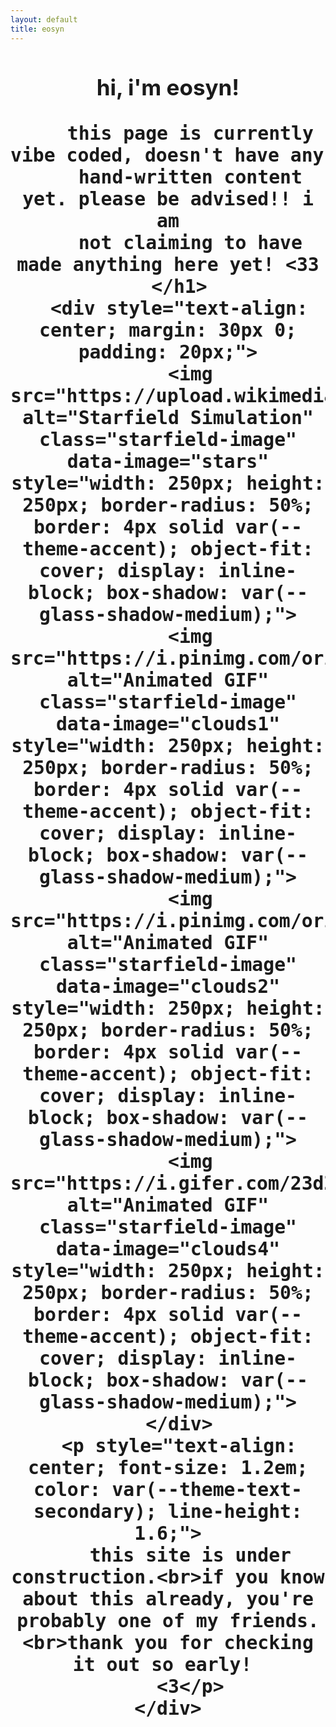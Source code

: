 ```yaml
---
layout: default
title: eosyn
---
```


<div class="main-content">
  <div class="glass-container container">
    <div class="glass-card">
      <h1 style="text-align: center; font-size: 2.5em; font-weight: 700; color: var(--theme-primary);">
        hi, i'm eosyn!


        this page is currently vibe coded, doesn't have any 
        hand-written content yet. please be advised!! i am
        not claiming to have made anything here yet! <33
      </h1>
      <div style="text-align: center; margin: 30px 0; padding: 20px;">
        <img src="https://upload.wikimedia.org/wikipedia/commons/e/e4/StarfieldSimulation.gif" alt="Starfield Simulation" class="starfield-image" data-image="stars" style="width: 250px; height: 250px; border-radius: 50%; border: 4px solid var(--theme-accent); object-fit: cover; display: inline-block; box-shadow: var(--glass-shadow-medium);">
        <img src="https://i.pinimg.com/originals/60/ad/28/60ad28e7dfa78920e0bbf782053b040a.gif" alt="Animated GIF" class="starfield-image" data-image="clouds1" style="width: 250px; height: 250px; border-radius: 50%; border: 4px solid var(--theme-accent); object-fit: cover; display: inline-block; box-shadow: var(--glass-shadow-medium);">
        <img src="https://i.pinimg.com/originals/74/8e/75/748e75ec3a7fe0b13bff7c282b458e3e.gif" alt="Animated GIF" class="starfield-image" data-image="clouds2" style="width: 250px; height: 250px; border-radius: 50%; border: 4px solid var(--theme-accent); object-fit: cover; display: inline-block; box-shadow: var(--glass-shadow-medium);">
        <img src="https://i.gifer.com/23dZ.gif" alt="Animated GIF" class="starfield-image" data-image="clouds4" style="width: 250px; height: 250px; border-radius: 50%; border: 4px solid var(--theme-accent); object-fit: cover; display: inline-block; box-shadow: var(--glass-shadow-medium);">
      </div>
      <p style="text-align: center; font-size: 1.2em; color: var(--theme-text-secondary); line-height: 1.6;">
        this site is under construction.<br>if you know about this already, you're probably one of my friends.<br>thank you for checking it out so early! 
        <3</p>
    </div>
  </div>
</div>
